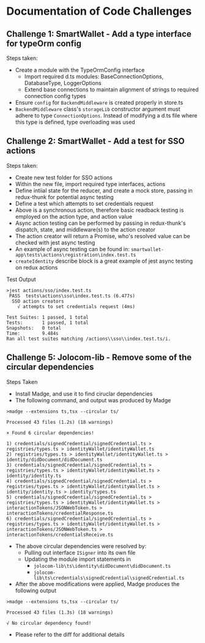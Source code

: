 # Documentation of Code Challenges

## Challenge 1: SmartWallet - Add a type interface for typeOrm config

Steps taken:

- Create a module with the TypeOrmConfig interface
  - Import required d.ts modules: BaseConnectionOptions, DatabaseType, LoggerOptions
  - Extend base connections to maintain alignment of strings to required connection config types
- Ensure ```config``` for ```BackendMiddleware``` is created properly in store.ts
- ```BackendMiddleware``` class's ```storageLib``` constructor argument must adhere to type ```ConnectionOptions```. Instead of modifying a d.ts file where this type is defined, type overloading was used

## Challenge 2: SmartWallet - Add a test for SSO actions

Steps taken:

- Create new test folder for SSO actions
- Within the new file, import required type interfaces, actions
- Define intiial state for the reducer, and create a mock store, passing in redux-thunk for potential async testing
- Define a test which attempts to set credentials request
- Above is a synchronous action, therefore basic readback testing is employed on the action type, and action value
- Async action testing can be performed by passing in redux-thunk's dispatch, state, and middleware(s) to the action creator
- The action creator will return a Promise, who's resolved value can be checked with jest async testing
- An example of async testing can be found in: `smartwallet-app\tests\actions\registration\index.test.ts`
- `createIdentity` describe block is a great example of jest async testing on redux actions

Test Output

```
>jest actions/sso/index.test.ts
 PASS  tests\actions\sso\index.test.ts (6.477s)
  SSO action creators
    √ attempts to set credentials request (4ms)

Test Suites: 1 passed, 1 total
Tests:       1 passed, 1 total
Snapshots:   0 total
Time:        9.484s
Ran all test suites matching /actions\\sso\\index.test.ts/i.
```

## Challenge 5: Jolocom-lib - Remove some of the circular dependencies

Steps Taken

- Install Madge, and use it to find ciruclar dependencies
- The following command, and output was produced by Madge

```
>madge --extensions ts,tsx --circular ts/

Processed 43 files (1.2s) (18 warnings)

× Found 6 circular dependencies!

1) credentials/signedCredential/signedCredential.ts > registries/types.ts > identityWallet/identityWallet.ts
2) registries/types.ts > identityWallet/identityWallet.ts > identity/didDocument/didDocument.ts
3) credentials/signedCredential/signedCredential.ts > registries/types.ts > identityWallet/identityWallet.ts > identity/identity.ts
4) credentials/signedCredential/signedCredential.ts > registries/types.ts > identityWallet/identityWallet.ts > identity/identity.ts > identity/types.ts
5) credentials/signedCredential/signedCredential.ts > registries/types.ts > identityWallet/identityWallet.ts > interactionTokens/JSONWebToken.ts > interactionTokens/credentialResponse.ts
6) credentials/signedCredential/signedCredential.ts > registries/types.ts > identityWallet/identityWallet.ts > interactionTokens/JSONWebToken.ts > interactionTokens/credentialsReceive.ts
```

- The above circular dependencies were resolved by:
  - Pulling out interface `ISigner` into its own file
  - Updating the module import statements in
    - `jolocom-lib\ts\identity\didDocument\didDocument.ts`
    - `jolocom-lib\ts\credentials\signedCredential\signedCredential.ts`
- After the above modifications were applied, Madge produces the following output

```
>madge --extensions ts,tsx --circular ts/

Processed 43 files (1.3s) (18 warnings)

√ No circular dependency found!
```

- Please refer to the diff for additional details